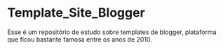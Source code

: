 # Template_Site_Blogger

Esse é um repositório de estudo sobre templates de blogger, plataforma que ficou bastante famosa entre os anos de 2010.
